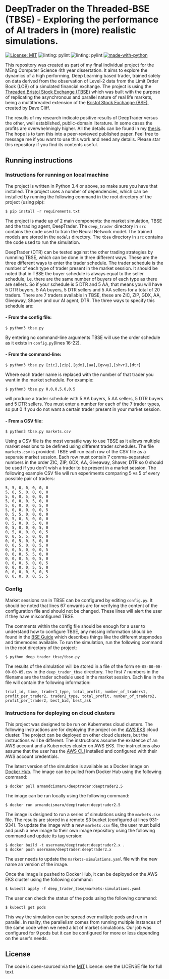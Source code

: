 # DeepTrader on the Threaded-BSE (TBSE) - Exploring the performance of AI traders in (more) realistic simulations.

[![License: MIT](https://img.shields.io/badge/License-MIT-blue.svg)](https://opensource.org/licenses/MIT)
![linting: pylint](https://img.shields.io/badge/linting-pylint-yellowgreen)
![linting: pylint](https://github.com/armandcismaru/DeepTrader-on-Threaded-BSE/actions/workflows/pylint.yml/badge.svg)
[![made-with-python](https://img.shields.io/badge/Made%20with-Python-1f425f.svg)](https://www.python.org/)

This repository was created as part of my final individual project for the MEng Computer Science 4th year dissertation. It aims to explore the dynamics of a high performing, Deep Learning based trader, trained solely on data derived from the observation of Level-2 data from the Limit Order Book (LOB) of a simulated financial exchange. The project is using the [Threaded Bristol Stock Exchange (TBSE)](https://github.com/MichaelRol/Threaded-Bristol-Stock-Exchange) which was built with the purpose of replicating the asynchronous and parallel nature of real life markets, being a multithreaded extension of the [Bristol Stock Exchange (BSE)](https://github.com/davecliff/BristolStockExchange), created by Dave Cliff.

The results of my research indicate positive results of DeepTrader versus the other, well established, public-domain literature. In some cases the profits are overwhelmingly higher. All the details can be found in my [thesis](fz19792_meng_dissertation.pdf). The hope is to turn this into a peer-reviewed published paper. Feel free to message me if you want to use this work and need any details. Please star this repository if you find its contents useful.

## Running instructions

### Instructions for running on local machine

The project is written in Python 3.4 or above, so make sure you have that installed. The project uses a number of dependencies, which can be installed by running the following command in the root directory of the project (using pip):

```console
$ pip install -r requirements.txt
```

The project is made up of 2 main components: the market simulation, TBSE and the trading agent, DeepTrader.
The ```deep_trader``` directory in ```src``` contains the code used to train the Neural Network model. The trained models are stored in the ```models``` directory. The ```tbse``` directory in ```src``` contains the code used to run the simulation.

DeepTrader (DTR) can be tested against the other trading strategies by runnning TBSE, which can be done in three different ways. These are the three different ways to enter the trader schedule. The trader schedule is the number of each type of trader present in the market session. It should be noted that in TBSE the buyer schedule is always equal to the seller schedule, i.e. there are the same number of buyers of each type as there are sellers. So if your schedule is 5 DTR and 5 AA, that means you will have 5 DTR buyers, 5 AA buyers, 5 DTR sellers and 5 AA sellers for a total of 20 traders. There are 7 traders available in TBSE, these are ZIC, ZIP, GDX, AA, Giveaway, Shaver and our AI agent, DTR. The three ways to specify this schedule are:

#### - From the config file:

```console
$ python3 tbse.py
```
By entering no command-line arguments TBSE will use the order schedule as it exists in ```config.py```(lines 16-22).

#### - From the command-line:

```console
$ python3 tbse.py [zic],[zip],[gdx],[aa],[gvwy],[shvr],[dtr]
```
Where each trader name is replaced with the number of that trader you want in the market schedule. For example:
```console
$ python3 tbse.py 0,0,0,5,0,0,5
```
will produce a trader schedule with 5 AA buyers, 5 AA sellers, 5 DTR buyers and 5 DTR sellers. You must enter a number for each of the 7 trader types, so put 0 if you do not want a certain trader present in your market session.

#### - From a CSV file:

```console
$ python3 tbse.py markets.csv
```

Using a CSV file is the most versatile way to use TBSE as it allows multiple market sessions to be defined using different trader schedules. The file ```markets.csv``` is provided. TBSE will run each row of the CSV file as a separate market session. Each row must contain 7 comma-separated numbers in the order ZIC, ZIP, GDX, AA, Giveaway, Shaver, DTR so 0 should be used if you don't wish a trader to be present in a market session. The following example CSV file will run experiments comparing 5 vs 5 of every possible pair of traders:

```
5, 5, 0, 0, 0, 0, 0
5, 0, 5, 0, 0, 0, 0
5, 0, 0, 5, 0, 0, 0
5, 0, 0, 0, 5, 0, 0
5, 0, 0, 0, 0, 5, 0
5, 0, 0, 0, 0, 0, 5
0, 5, 5, 0, 0, 0, 0
0, 5, 0, 5, 0, 0, 0
0, 5, 0, 0, 5, 0, 0
0, 5, 0, 0, 0, 5, 0
0, 5, 0, 0, 0, 0, 5
0, 0, 5, 5, 0, 0, 0
0, 0, 5, 0, 5, 0, 0
0, 0, 5, 0, 0, 5, 0
0, 0, 5, 0, 0, 0, 5
0, 0, 0, 5, 5, 0, 0
0, 0, 0, 5, 0, 5, 0
0, 0, 0, 5, 0, 0, 5
0, 0, 0, 0, 5, 5, 0
0, 0, 0, 0, 5, 0, 5
0, 0, 0, 0, 0, 5, 5
```

### Config

Market sessions ran in TBSE can be configured by editing ```config.py```. It should be noted that lines 67 onwards are for verifying the content of the configuration file and should not be changed. These lines will alert the user if they have misconfigured TBSE.

The comments within the config file should be enough for a user to understand how to configure TBSE, any missing information should be found in the [BSE Guide](https://github.com/davecliff/BristolStockExchange/blob/master/BSEguide1.2e.pdf "BSE Guide") which describes things like the different stepmodes and timemodes available. 
To run the simulation, run the following command in the root directory of the project:

```console
$ python deep_trader_tbse/tbse.py
```

The results of the simulation will be stored in a file of the form ```00-05-00-00-00-00-05.csv``` in the ```deep_trader_tbse``` directory. The first 7 numbers in the filename are the trader schedule used in the market session. Each line in the file will contain the following information:

```
trial_id, time, trader1_type, total_profit, number_of_traders1, profit_per_trader2, trader2_type, total_profit, number_of_traders2, profit_per_trader2, best_bid, best_ask
```

### Instructions for deploying on cloud clusters

This project was designed to be run on Kubernetes cloud clusters. The following instructions are for deploying the project on the [AWS EKS](https://aws.amazon.com/eks/ "AWS EKS") cloud cluster. The project can be deployed on other cloud clusters, but the instructions will be different. The instructions assume the existence of an AWS account and a Kubernetes cluster on AWS EKS. The instructions also assume that the user has the [AWS CLI](https://aws.amazon.com/cli/ "AWS CLI") installed and configured with their AWS account credentials.

The latest version of the simulation is available as a Docker image on [Docker Hub](https://hub.docker.com/repository/docker/armandcismaru/deeptrader/general). The image can be pulled from Docker Hub using the following command:

```console
$ docker pull armandcismaru/deeptrader:deeptrader2.5
```

The image can be run locally using the following command:

```console
$ docker run armandcismaru/deeptrader:deeptrader2.5
```

The image is designed to run a series of simulations using the ```markets.csv``` file. The results are stored in a remote S3 bucket (configured at lines 931-934). To update the image with a new ```markets.csv``` file, the user must build and push a new image to their own image repository using the following command and update its tag version:

```console
$ docker build -t username/deeptrader:deeptrader2.x .
$ docker push username/deeptrader:deeptrader2.x
```

The user needs to update the ```markets-simulations.yaml``` file with the new name an version of the image.

Once the image is pushed to Docker Hub, it can be deployed on the AWS EKS cluster using the following command:

```console
$ kubectl apply -f deep_trader_tbse/markets-simulations.yaml
```

The user can check the status of the pods using the following command:

```console
$ kubectl get pods
```

This way the simulation can be spread over multiple pods and run in parallel. In reality, the parallelism comes from running multiple instances of the same code when we need a lot of market simulations. Our job was configured for 9 pods but it can be configured for more or less depending on the user's needs.

## License
The code is open-sourced via the [MIT](http://opensource.org/licenses/mit-license.php) Licence: see the LICENSE file for full text. 
